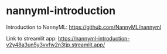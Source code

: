# nannyml-introduction
Introduction to NannyML: https://github.com/NannyML/nannyml

Link to streamlit app: https://nannyml-introduction-v2y48a3un5y3vvfw2n3tjp.streamlit.app/